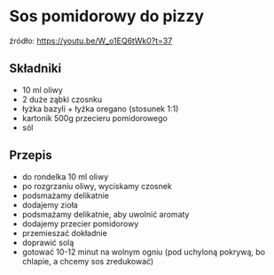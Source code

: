 # Sos pomidorowy do pizzy
źródło: https://youtu.be/W_o1EQ6tWk0?t=37

## Składniki
- 10 ml oliwy
- 2 duże ząbki czosnku
- łyżka bazyli + łyżka oregano (stosunek 1:1)
- kartonik 500g przecieru pomidorowego
- sól

## Przepis
- do rondelka 10 ml oliwy
- po rozgrzaniu oliwy, wyciskamy czosnek
- podsmażamy delikatnie
- dodajemy zioła
- podsmażamy delikatnie, aby uwolnić aromaty
- dodajemy przecier pomidorowy
- przemieszać dokładnie
- doprawić solą 
- gotować 10-12 minut na wolnym ogniu (pod uchyloną pokrywą, bo chlapie, a chcemy sos zredukować)
